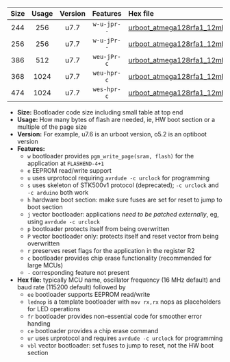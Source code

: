 |Size|Usage|Version|Features|Hex file|
|:-:|:-:|:-:|:-:|:--|
|244|256|u7.7|`w-u-jpr--`|[urboot_atmega128rfa1_12mhz_250000bps_lednop_ur_vbl.hex](https://raw.githubusercontent.com/stefanrueger/urboot.hex/main/mcus/atmega128rfa1/fcpu_12mhz/250000_bps/urboot_atmega128rfa1_12mhz_250000bps_lednop_ur_vbl.hex)|
|256|256|u7.7|`w-u-jPr--`|[urboot_atmega128rfa1_12mhz_250000bps_ur_vbl.hex](https://raw.githubusercontent.com/stefanrueger/urboot.hex/main/mcus/atmega128rfa1/fcpu_12mhz/250000_bps/urboot_atmega128rfa1_12mhz_250000bps_ur_vbl.hex)|
|386|512|u7.7|`weu-jPr-c`|[urboot_atmega128rfa1_12mhz_250000bps_ee_lednop_fr_ce_ur_vbl.hex](https://raw.githubusercontent.com/stefanrueger/urboot.hex/main/mcus/atmega128rfa1/fcpu_12mhz/250000_bps/urboot_atmega128rfa1_12mhz_250000bps_ee_lednop_fr_ce_ur_vbl.hex)|
|368|1024|u7.7|`weu-hpr-c`|[urboot_atmega128rfa1_12mhz_250000bps_ee_lednop_fr_ce_ur.hex](https://raw.githubusercontent.com/stefanrueger/urboot.hex/main/mcus/atmega128rfa1/fcpu_12mhz/250000_bps/urboot_atmega128rfa1_12mhz_250000bps_ee_lednop_fr_ce_ur.hex)|
|474|1024|u7.7|`wes-hpr-c`|[urboot_atmega128rfa1_12mhz_250000bps_ee_lednop_fr_ce.hex](https://raw.githubusercontent.com/stefanrueger/urboot.hex/main/mcus/atmega128rfa1/fcpu_12mhz/250000_bps/urboot_atmega128rfa1_12mhz_250000bps_ee_lednop_fr_ce.hex)|

- **Size:** Bootloader code size including small table at top end
- **Usage:** How many bytes of flash are needed, ie, HW boot section or a multiple of the page size
- **Version:** For example, u7.6 is an urboot version, o5.2 is an optiboot version
- **Features:**
  + `w` bootloader provides `pgm_write_page(sram, flash)` for the application at `FLASHEND-4+1`
  + `e` EEPROM read/write support
  + `u` uses urprotocol requiring `avrdude -c urclock` for programming
  + `s` uses skeleton of STK500v1 protocol (deprecated); `-c urclock` and `-c arduino` both work
  + `h` hardware boot section: make sure fuses are set for reset to jump to boot section
  + `j` vector bootloader: applications *need to be patched externally*, eg, using `avrdude -c urclock`
  + `p` bootloader protects itself from being overwritten
  + `P` vector bootloader only: protects itself and reset vector from being overwritten
  + `r` preserves reset flags for the application in the register R2
  + `c` bootloader provides chip erase functionality (recommended for large MCUs)
  + `-` corresponding feature not present
- **Hex file:** typically MCU name, oscillator frequency (16 MHz default) and baud rate (115200 default) followed by
  + `ee` bootloader supports EEPROM read/write
  + `lednop` is a template bootloader with `mov rx,rx` nops as placeholders for LED operations
  + `fr` bootloader provides non-essential code for smoother error handing
  + `ce` bootloader provides a chip erase command
  + `ur` uses urprotocol and requires `avrdude -c urclock` for programming
  + `vbl` vector bootloader: set fuses to jump to reset, not the HW boot section

